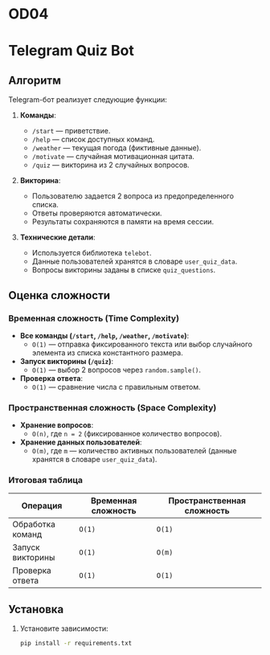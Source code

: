 # OD04

# Telegram Quiz Bot

## Алгоритм

Telegram-бот реализует следующие функции:
1. **Команды**:
   - `/start` — приветствие.
   - `/help` — список доступных команд.
   - `/weather` — текущая погода (фиктивные данные).
   - `/motivate` — случайная мотивационная цитата.
   - `/quiz` — викторина из 2 случайных вопросов.

2. **Викторина**:
   - Пользователю задается 2 вопроса из предопределенного списка.
   - Ответы проверяются автоматически.
   - Результаты сохраняются в памяти на время сессии.

3. **Технические детали**:
   - Используется библиотека `telebot`.
   - Данные пользователей хранятся в словаре `user_quiz_data`.
   - Вопросы викторины заданы в списке `quiz_questions`.

## Оценка сложности

### Временная сложность (Time Complexity)
- **Все команды (`/start`, `/help`, `/weather`, `/motivate`)**:
  - `O(1)` — отправка фиксированного текста или выбор случайного элемента из списка константного размера.
- **Запуск викторины (`/quiz`)**:
  - `O(1)` — выбор 2 вопросов через `random.sample()`.
- **Проверка ответа**:
  - `O(1)` — сравнение числа с правильным ответом.

### Пространственная сложность (Space Complexity)
- **Хранение вопросов**:
  - `O(n)`, где `n = 2` (фиксированное количество вопросов).
- **Хранение данных пользователей**:
  - `O(m)`, где `m` — количество активных пользователей (данные хранятся в словаре `user_quiz_data`).

### Итоговая таблица
| **Операция**         | Временная сложность | Пространственная сложность |
|----------------------|---------------------|----------------------------|
| Обработка команд     | `O(1)`              | `O(1)`                     |
| Запуск викторины     | `O(1)`              | `O(m)`                     |
| Проверка ответа      | `O(1)`              | `O(1)`                     |

## Установка
1. Установите зависимости:
   ```bash
   pip install -r requirements.txt
 
